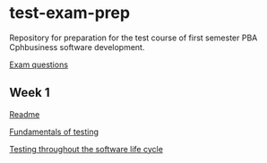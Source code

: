 # test-exam-prep
Repository for preparation for the test course of first semester PBA Cphbusiness software development. 

[Exam questions](https://docs.google.com/document/d/1njFRPx7SubxI1emJIUG9Latx2uEfbRouwrVijiTc-Y4/edit)

## Week 1

[Readme](/week-1)

[Fundamentals of testing](/week-1/fundamentals-of-testing.md)

[Testing throughout the software life cycle](/week-1/testing-throughout-the-software-life-cycle.md)